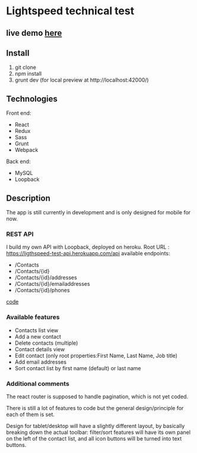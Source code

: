 # Lightspeed technical test

## live demo [here](http://noratop.github.io/ligthspeed-test-app/)

## Install
1. git clone
2. npm install
3. grunt dev (for local preview at http://localhost:42000/)

## Technologies
Front end:
* React
* Redux
* Sass
* Grunt
* Webpack

Back end:
* MySQL
* Loopback

## Description

The app is still currently in development and is only designed for mobile for now.

### REST API

I build my own API with Loopback, deployed on heroku.
Root URL : https://ligthspeed-test-api.herokuapp.com/api
available endpoints:
* /Contacts
* /Contacts/{id}
* /Contacts/{id}/addresses
* /Contacts/{id}/emailaddresses
* /Contacts/{id}/phones

[code](https://github.com/noratop/ligthspeed-test-api)

### Available features
* Contacts list view
* Add a new contact
* Delete contacts (multiple)
* Contact details view
* Edit contact (only root properties:First Name, Last Name, Job title)
* Add email addresses
* Sort contact list by first name (default) or last name


### Additional comments
The react router is supposed to handle pagination, which is not yet coded.

There is still a lot of features to code but the general design/principle for each of them is set.

Design for tablet/desktop will have a slightly different layout, by basically breaking down the actual toolbar: filter/sort features will have its own panel on the left of the contact list, and all icon buttons will be turned into text buttons.
